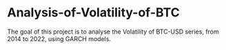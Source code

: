 # Analysis-of-Volatility-of-BTC
The goal of this project is to analyse the Volatility of BTC-USD series, from 2014 to 2022, using GARCH models.
